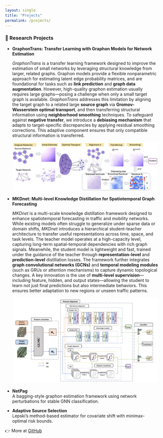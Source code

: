 ```yaml
---
layout: single
title: "Projects"
permalink: /projects/
---
```



<style>
.page__content p {
  font-family: "Georgia", serif;
  font-size: 17px;
  line-height: 1.7;
  color: #2a2a2a;
}
</style>



### 🔬 Research Projects

- **GraphonTrans: Transfer Learning with Graphon Models for Network Estimation**

  *GraphonTrans* is a transfer learning framework designed to improve the estimation of small networks by leveraging structural knowledge from larger, related graphs. Graphon models provide a flexible nonparametric approach for estimating latent edge probability matrices, and are foundational for tasks such as **link prediction** and **graph data augmentation**. However, high-quality graphon estimation usually requires large graphs—posing a challenge when only a small target graph is available. *GraphonTrans* addresses this limitation by aligning the target graph to a related large **source graph** via **Gromov-Wasserstein optimal transport**, and then transferring structural information using **neighborhood smoothing** techniques. To safeguard against **negative transfer**, we introduce a **debiasing mechanism** that adapts to target-specific discrepancies by applying residual smoothing corrections. This adaptive component ensures that only compatible structural information is transferred.

  ![GraphonTrans Workflow](/assets/images/graphontrans_workflow.jpg)


- **MKDnet: Multi-level Knowledge Distillation for Spatiotemporal Graph Forecasting**

  *MKDnet* is a multi-scale knowledge distillation framework designed to enhance spatiotemporal forecasting in traffic and mobility networks. While existing models often struggle to generalize under sparse data or domain shifts, *MKDnet* introduces a hierarchical student-teacher architecture to transfer useful representations across time, space, and task levels. The teacher model operates at a high-capacity level, capturing long-term spatial-temporal dependencies with rich graph signals. Meanwhile, the student model is lightweight and fast, trained under the guidance of the teacher through **representation-level** and **prediction-level** distillation losses. The framework further integrates **graph convolutional networks (GCNs)** and **temporal modeling modules** (such as GRUs or attention mechanisms) to capture dynamic topological changes. A key innovation is the use of **multi-level supervision**—including feature, hidden, and output states—allowing the student to learn not just final predictions but also intermediate behaviors. This ensures better adaptation to new regions or unseen traffic patterns.
  
  ![MKDnet Workflow](/assets/images/mkdnet_workflow.jpg)



- **NetPag**  
  A bagging-style graphon estimation framework using network perturbations for stable GNN classification.

- **Adaptive Source Selection**  
  Lepski’s method-based estimator for covariate shift with minimax-optimal risk bounds.



👉 More at [GitHub](https://github.com/olivia3395)
